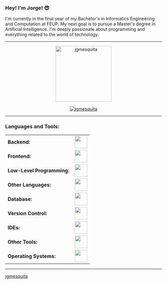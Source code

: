 <link rel="stylesheet" type='text/css' href="https://cdn.jsdelivr.net/gh/devicons/devicon@latest/devicon.min.css" />

### Hey! I'm Jorge! 😎

I'm currently in the final year of my Bachelor's in Informatics Engineering and Computation at FEUP. My next goal is to pursue a Master's degree in Artificial Intelligence. I'm deeply passionate about programming and everything related to the world of technology.

------


<div align="center">
  <a href="https://github.com/jgmesquita">
    <img height="180em" src="https://github-readme-stats.vercel.app/api/top-langs?username=jgmesquita&show_icons=true&locale=en&layout=compact&theme=tokyonight" alt="jgmesquita"/>
  </a>
</div>
<p align="center">
  <a href="https://github.com/RResabala2015">
    <img src="https://github-readme-streak-stats.herokuapp.com/?user=jgmesquita&&theme=tokyonight" alt="jgmesquita" />
  </a>
</p>

------
<h3 align="left">Languages and Tools:</h3>
<table>
    <tr>
        <td style="font-weight: bold; padding-right: 10px; vertical-align: center; border: none;">Backend:</td>
        <td><img height="40" src="https://skillicons.dev/icons?i=php,java,python,laravel"/></td>
    </tr>
    <tr>
        <td style="font-weight: bold; padding-right: 10px; vertical-align: center;">Frontend:</td>
        <td><img height="40" src="https://skillicons.dev/icons?i=html,css,js,ts,figma"/></td>
    </tr>
    <tr>
        <td style="font-weight: bold; padding-right: 10px; vertical-align: center;">Low-Level Programming:</td>
        <td><img height="40" src="https://skillicons.dev/icons?i=c,cpp,x86"/></td>
    </tr>
    <tr>
        <td style="font-weight: bold; padding-right: 10px; vertical-align: center;">Other Languages:</td>
        <td><img height="40" src="https://skillicons.dev/icons?i=haskell,r,dart,matlab"/></td>
    </tr>
    <tr>
        <td style="font-weight: bold; padding-right: 10px; vertical-align: center; border: none;">Database:</td>
        <td><img height="40" src="https://skillicons.dev/icons?i=mysql,postgresql,sqlite"/></td>
    </tr>
    <tr>
        <td style="font-weight: bold; padding-right: 10px; vertical-align: center; border: none;">Version Control:</td>
        <td><img height="40" src="https://skillicons.dev/icons?i=git,github,gitlab"/></td>
    </tr>
    <tr>
        <td style="font-weight: bold; padding-right: 10px; vertical-align: center; border: none;">IDEs:</td>
        <td><img height="40" src="https://skillicons.dev/icons?i=vscode,idea,clion,visualstudio"/></td>
    </tr>
    <tr>
        <td style="font-weight: bold; padding-right: 10px; vertical-align: center; border: none;">Other Tools:</td>
        <td><img height="40" src="https://skillicons.dev/icons?i=bash,powershell,cmake,gradle"/></td>
    </tr>
    <tr>
        <td style="font-weight: bold; padding-right: 10px; vertical-align: center; border: none;">Operating Systems:</td>
        <td><img height="40" src="https://skillicons.dev/icons?i=windows,ubuntu,linux"/></td>
    </tr>
</table>

------
[jgmesquita](https://github.com/jgmesquita)
